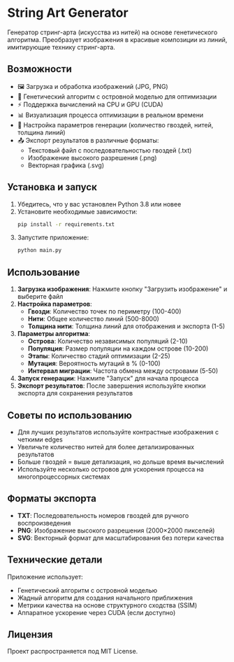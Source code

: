 # String Art Generator

Генератор стринг-арта (искусства из нитей) на основе генетического алгоритма. Преобразует изображения в красивые композиции из линий, имитирующие технику стринг-арта.

## Возможности

- 🖼️ Загрузка и обработка изображений (JPG, PNG)
- 🧬 Генетический алгоритм с островной моделью для оптимизации
- ⚡ Поддержка вычислений на CPU и GPU (CUDA)
- 📊 Визуализация процесса оптимизации в реальном времени
- 🎨 Настройка параметров генерации (количество гвоздей, нитей, толщина линий)
- 📤 Экспорт результатов в различные форматы:
  - Текстовый файл с последовательностью гвоздей (.txt)
  - Изображение высокого разрешения (.png)
  - Векторная графика (.svg)

## Установка и запуск

1. Убедитесь, что у вас установлен Python 3.8 или новее
2. Установите необходимые зависимости:
   ```bash
   pip install -r requirements.txt
   ```
3. Запустите приложение:
   ```bash
   python main.py
   ```

## Использование

1. **Загрузка изображения**: Нажмите кнопку "Загрузить изображение" и выберите файл
2. **Настройка параметров**:
   - **Гвозди**: Количество точек по периметру (100-400)
   - **Нити**: Общее количество линий (500-8000)
   - **Толщина нити**: Толщина линий для отображения и экспорта (1-5)
3. **Параметры алгоритма**:
   - **Острова**: Количество независимых популяций (2-10)
   - **Популяция**: Размер популяции на каждом острове (10-200)
   - **Этапы**: Количество стадий оптимизации (2-25)
   - **Мутация**: Вероятность мутаций в % (0-100)
   - **Интервал миграции**: Частота обмена между островами (5-50)
4. **Запуск генерации**: Нажмите "Запуск" для начала процесса
5. **Экспорт результатов**: После завершения используйте кнопки экспорта для сохранения результатов

## Советы по использованию

- Для лучших результатов используйте контрастные изображения с четкими edges
- Увеличьте количество нитей для более детализированных результатов
- Больше гвоздей = выше детализация, но дольше время вычислений
- Используйте несколько островов для ускорения процесса на многопроцессорных системах

## Форматы экспорта

- **TXT**: Последовательность номеров гвоздей для ручного воспроизведения
- **PNG**: Изображение высокого разрешения (2000×2000 пикселей)
- **SVG**: Векторный формат для масштабирования без потери качества

## Технические детали

Приложение использует:
- Генетический алгоритм с островной моделью
- Жадный алгоритм для создания начального приближения
- Метрики качества на основе структурного сходства (SSIM)
- Аппаратное ускорение через CUDA (если доступно)

## Лицензия

Проект распространяется под MIT License.
